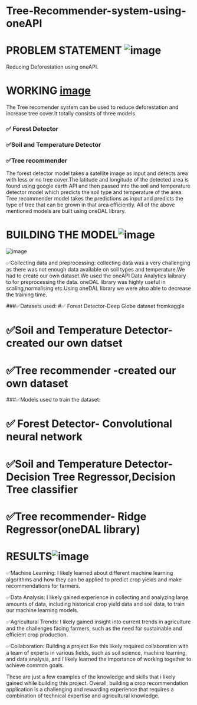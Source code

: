 # Tree-Recommender-system-using-oneAPI
# PROBLEM STATEMENT ![image](https://user-images.githubusercontent.com/72274851/218500470-ec078b99-0a50-4b06-a2df-c09e47ecc187.png)
Reducing Deforestation using oneAPI.

# WORKING [image](https://user-images.githubusercontent.com/72274851/218503394-b52dfcc9-0620-4f44-94f5-46a09a5cc970.png)

The Tree recomender system can be used to reduce deforestation and increase tree cover.It totally consists of three models. 
### ✅ Forest Detector

### ✅Soil and Temperature Detector

### ✅Tree recommender 

The forest detector model takes a satellite image as input and detects area with less or no tree cover.The latitude and longitude of the detected area is found using google earth API and then passed into the soil and temperature detector model which predicts the soil type and temperature of the area. Tree recommender model takes the predictions as input and predicts the type of tree that can be grown in that area efficiently. 
All of the above mentioned models are built using oneDAL library.


# BUILDING THE MODEL![image](https://user-images.githubusercontent.com/72274851/218499685-e8d445fc-e35e-4ab5-abc1-c32462592603.png)


![image](https://user-images.githubusercontent.com/72274851/220130227-3c48e87b-3e68-4f1c-b0e4-8e3ad9a4805a.png)

✅Collecting data and preprocessing: collecting data was a very challenging as there was not enough data available on soil types and temperature.We had to create our own dataset.We used the oneAPI Data Analytics laibrary to for preprocessing the data. oneDAL library was highly useful in scaling,normalising etc.Using oneDAL library we were also able to decrease the training time.

###✅Datasets used:
#✅ Forest Detector-Deep Globe dataset fromkaggle

# ✅Soil and Temperature Detector-created our own datset

# ✅Tree recommender -created our own dataset


###✅Models used to train the dataset:
# ✅ Forest Detector- Convolutional neural network

# ✅Soil and Temperature Detector- Decision Tree Regressor,Decision Tree classifier

# ✅Tree recommender- Ridge Regressor(oneDAL library)


# RESULTS![image](https://user-images.githubusercontent.com/72274851/218502434-f6e66043-0db0-4f85-b7f4-f33b2d33df1f.png)



✅Machine Learning: I likely learned about different machine learning algorithms and how they can be applied to predict crop yields and make recommendations for farmers.

✅Data Analysis: I likely gained experience in collecting and analyzing large amounts of data, including historical crop yield data and soil data, to train our machine learning models.

✅Agricultural Trends: I likely gained insight into current trends in agriculture and the challenges facing farmers, such as the need for sustainable and efficient crop production.

✅Collaboration: Building a project like this likely required collaboration with a team of experts in various fields, such as soil science, machine learning, and data analysis, and I likely learned the importance of working together to achieve common goals.

These are just a few examples of the knowledge and skills that i likely gained while building this project. 
Overall, building a crop recommendation application is a challenging and rewarding experience that requires a combination of technical expertise and agricultural knowledge.



